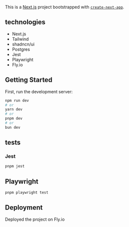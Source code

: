 This is a [Next.js](https://nextjs.org) project bootstrapped with [`create-next-app`](https://nextjs.org/docs/app/api-reference/cli/create-next-app).

## technologies

- Next.js
- Tailwind
- shadncn/ui
- Postgres
- Jest
- Playwright
- Fly.io

## Getting Started

First, run the development server:

```bash
npm run dev
# or
yarn dev
# or
pnpm dev
# or
bun dev
```

## tests

### Jest

```bash
pnpm jest
```

## Playwright

```bash
pnpm playwright test
```

## Deployment

Deployed the project on Fly.io
